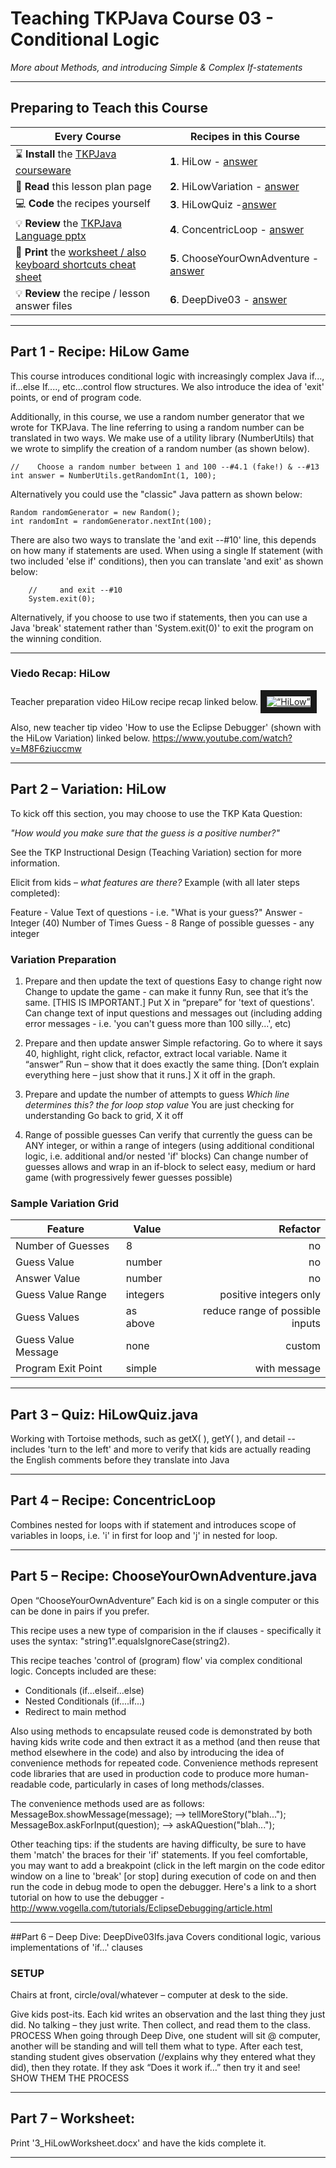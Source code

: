 # Teaching TKPJava Course 03 - Conditional Logic


_More about Methods, and introducing Simple & Complex If-statements_

***
## Preparing to Teach this Course
| Every Course | Recipes in this Course |
|--------------------------------------------------------------|---------------------------------|
| :hourglass: **Install** the [TKPJava courseware](https://github.com/TeachingKidsProgramming/TeachingKidsProgramming.Java#get-started-with-tkp) | **1**. HiLow - [answer](https://github.com/TeachingKidsProgramming/TeachingKidsProgramming.Source.Java/blob/master/src/main/java/org/teachingkidsprogramming/recipes/completed/section03ifs/HiLow.java) |
| :green_book: **Read** this lesson plan page | **2**. HiLowVariation - [answer](https://github.com/TeachingKidsProgramming/TeachingKidsProgramming.Source.Java/blob/master/src/main/java/org/teachingkidsprogramming/recipes/completed/section03ifs/HiLowVariation.java) |
| :computer: **Code** the recipes yourself | **3**. HiLowQuiz -[answer](https://github.com/TeachingKidsProgramming/TeachingKidsProgramming.Source.Java/blob/master/src/main/java/org/teachingkidsprogramming/recipes/completed/section03ifs/HiLowQuiz.java) |
| :bulb: **Review** the [TKPJava Language pptx](http://www.slideshare.net/lynnlangit/tkpjava-teaching-kids-programming-core-java-langauge-concepts) | **4**. ConcentricLoop - [answer](https://github.com/TeachingKidsProgramming/TeachingKidsProgramming.Source.Java/blob/master/src/main/java/org/teachingkidsprogramming/recipes/completed/section03ifs/ConcentricLoop.java) |
|:fax: **Print** the [worksheet / also keyboard shortcuts cheat sheet](https://www.dropbox.com/s/9qwbv48p8lmx4nj/TKP-Worksheets.zip?dl=0) | **5**. ChooseYourOwnAdventure - [answer](https://github.com/TeachingKidsProgramming/TeachingKidsProgramming.Source.Java/blob/master/src/main/java/org/teachingkidsprogramming/recipes/completed/section03ifs/ChooseYourOwnAdventure.java) |
|:bulb: **Review** the recipe / lesson answer files | **6**. DeepDive03 - [answer](https://github.com/TeachingKidsProgramming/TeachingKidsProgramming.Source.Java/blob/master/src/main/java/org/teachingkidsprogramming/recipes/completed/section03ifs/DeepDive03Ifs.java) |

***
## Part 1 - **Recipe: HiLow Game**
This course introduces conditional logic with increasingly complex Java if..., if...else If...., etc...control flow structures.  We also introduce the idea of 'exit' points, or end of program code.

Additionally, in this course, we use a random number generator that we wrote for TKPJava.
The line referring to using a random number can be translated in two ways.  We make use of a utility library (NumberUtils) that we wrote to simplify the creation of a random number (as shown below).

    //    Choose a random number between 1 and 100 --#4.1 (fake!) & --#13   
    int answer = NumberUtils.getRandomInt(1, 100);
    
Alternatively you could use the "classic" Java pattern as shown below:
    
    Random randomGenerator = new Random();
    int randomInt = randomGenerator.nextInt(100);
    
There are also two ways to translate the 'and exit --#10' line, this depends on how many if statements are used.  When using a single If statement (with two included 'else if' conditions), then you can translate 'and exit' as shown below:
    
    	//     and exit --#10
        System.exit(0);
        
Alternatively, if you choose to use two if statements, then you can use a Java 'break' statement rather than 'System.exit(0)' to exit the program on the winning condition.
***
### Viedo Recap: HiLow
Teacher preparation video HiLow recipe recap linked below.
<a href="http://www.youtube.com/watch?feature=player_embedded&v=KU3kU326fqQ" target="_blank"><img src="http://img.youtube.com/vi/KU3kU326fqQ/0.jpg" alt=“HiLow” width=“480” height=“360” border="10" /></a>

Also, new teacher tip video 'How to use the Eclipse Debugger' (shown with the HiLow Variation) linked below.
https://www.youtube.com/watch?v=M8F6ziuccmw
***
## Part 2 – Variation: HiLow
To kick off this section, you may choose to use the TKP Kata Question:

_"How would you make sure that the guess is a positive number?"_

See the TKP Instructional Design (Teaching Variation) section for more information.

Elicit from kids – _what features are there?_
Example (with all later steps completed):

Feature - Value
Text of questions - i.e. "What is your guess?"
Answer - Integer (40)
Number of Times Guess - 8
Range of possible guesses - any integer

### Variation Preparation
1. Prepare and then update the text of questions
Easy to change right now
Change to update the game - can make it funny
Run, see that it’s the same. [THIS IS IMPORTANT.]
Put X in “prepare” for 'text of questions'.
Can change text of input questions and messages out (including adding error messages - i.e. 'you can't guess more than 100 silly...', etc)

2. Prepare and then update answer
Simple refactoring. Go to where it says 40, highlight, right click, refactor, extract local
variable.
Name it “answer”
Run – show that it does exactly the same thing.
[Don’t explain everything here – just show that it runs.]
X it off in the graph.

3. Prepare and update the number of attempts to guess
_Which line determines this? the for loop stop value_
You are just checking for understanding
Go back to grid, X it off

4. Range of possible guesses
Can verify that currently the guess can be ANY integer, or within a range of integers (using additional conditional logic, i.e. additional and/or nested 'if' blocks)
Can change number of guesses allows and wrap in an if-block to select easy, medium or hard game (with progressively fewer guesses possible)


### Sample Variation Grid

| Feature | Value | Refactor  |
| ------ | ------ | -----: |
|  Number of Guesses  |  8 |   no  |
|  Guess Value  |  number  |   no  |
|  Answer Value  |  number  |   no  |
|  Guess Value Range  |  integers  |   positive integers only  |
|  Guess Values  |  as above  |   reduce range of possible inputs  |
|  Guess Value Message  |  none  |   custom |
|  Program Exit Point  |  simple  |   with message  |

***
## Part 3 – Quiz: HiLowQuiz.java

Working with Tortoise methods, such as getX( ), getY( ), and detail -- includes 'turn to the left' and more to verify that kids are actually reading the English comments before they translate into Java
***
## Part 4 – **Recipe: ConcentricLoop**
Combines nested for loops with if statement and introduces scope of variables in loops, i.e. 'i' in first for loop and 'j' in nested for loop.
***
## Part 5 – Recipe: ChooseYourOwnAdventure.java

Open “ChooseYourOwnAdventure”
Each kid is on a single computer or this can be done in pairs if you prefer.

This recipe uses a new type of comparision in the if clauses - specifically it uses the syntax:
	"string1".equalsIgnoreCase(string2).  

This recipe teaches 'control of (program) flow' via complex conditional logic.  Concepts included are these:
- Conditionals (if...elseif...else)
- Nested Conditionals (if....if...)
- Redirect to main method

Also using methods to encapsulate reused code is demonstrated by both having kids write code and then extract it as a method (and then reuse that method elsewhere in the code) and also by introducing the idea of convenience methods for repeated code.  Convenience methods represent code libraries that are used in production code to produce more human-readable code, particularly in cases of long methods/classes.

The convenience methods used are as follows:
	MessageBox.showMessage(message); --> tellMoreStory("blah...");
	MessageBox.askForInput(question); --> askAQuestion("blah...");
      
Other teaching tips: if the students are having difficulty, be sure to have them 'match' the braces for their 'if' statements.  If you feel comfortable, you may want to add a breakpoint (click in the left margin on the code editor window on a line to 'break' [or stop] during execution of code on and then run the code in debug mode to open the debugger.  Here's a link to a short tutorial on how to use the debugger - http://www.vogella.com/tutorials/EclipseDebugging/article.html    

***
##Part 6 – Deep Dive: DeepDive03Ifs.java
Covers conditional logic, various implementations of 'if...' clauses

### SETUP
Chairs at front, circle/oval/whatever – computer at desk to the side.

Give kids post-its. 
Each kid writes an observation and the last thing they just did. No talking – they just write. Then collect, and read them to the class.
PROCESS
When going through Deep Dive, one student will sit @ computer, another will be standing and will tell them what to type.
After each test, standing student gives observation (/explains why they entered what they did), then they rotate.
If they ask “Does it work if…” then try it and see!
SHOW THEM THE PROCESS
***
## Part 7 – Worksheet: 
Print '3_HiLowWorksheet.docx' and have the kids complete it.
***

